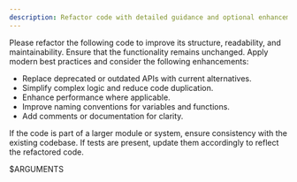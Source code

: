 ```yaml
---
description: Refactor code with detailed guidance and optional enhancements.
---
```


Please refactor the following code to improve its structure, readability, and maintainability. Ensure that the functionality remains unchanged. Apply modern best practices and consider the following enhancements:

- Replace deprecated or outdated APIs with current alternatives.
- Simplify complex logic and reduce code duplication.
- Enhance performance where applicable.
- Improve naming conventions for variables and functions.
- Add comments or documentation for clarity.

If the code is part of a larger module or system, ensure consistency with the existing codebase. If tests are present, update them accordingly to reflect the refactored code.

$ARGUMENTS
